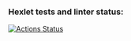 ### Hexlet tests and linter status:
[![Actions Status](https://github.com/KAnanev/python-project-83/workflows/hexlet-check/badge.svg)](https://github.com/KAnanev/python-project-83/actions)